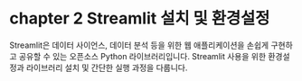 # chapter 2 Streamlit 설치 및 환경설정
Streamlit은 데이터 사이언스, 데이터 분석 등을 위한 웹 애플리케이션을 손쉽게 구현하고 공유할 수 있는 오픈소스 Python 라이브러리입니다. Streamlit 사용을 위한 환경설정과 라이브러리 설치 및 간단한 실행 과정을 다룹니다.

